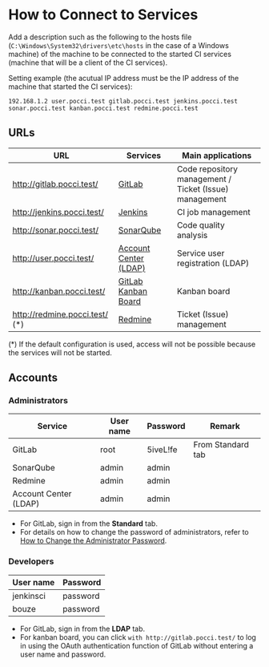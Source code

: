 How to Connect to Services
==========================

Add a description such as the following to the hosts file
(`C:\Windows\System32\drivers\etc\hosts` in the case of a Windows machine) of the machine to be
connected to the started CI services (machine that will be a client of the CI services).

Setting example (the acutual IP address must be the IP address of the machine that started the CI services):

```
192.168.1.2 user.pocci.test gitlab.pocci.test jenkins.pocci.test sonar.pocci.test kanban.pocci.test redmine.pocci.test
```


URLs
----

URL                             | Services                                                | Main applications
------------------------------- | ------------------------------------------------------- | ---------------------------------------------
http://gitlab.pocci.test/       | [GitLab](https://gitlab.com/)                           | Code repository management / Ticket (Issue) management
http://jenkins.pocci.test/      | [Jenkins](https://jenkins-ci.org/)                      | CI job management
http://sonar.pocci.test/        | [SonarQube](http://www.sonarqube.org/)                  | Code quality analysis
http://user.pocci.test/         | [Account Center (LDAP)](https://github.com/xpfriend/pocci-account-center)    | Service user registration (LDAP)
http://kanban.pocci.test/       | [GitLab Kanban Board](http://kanban.leanlabs.io/)       | Kanban board
http://redmine.pocci.test/ (*)  | [Redmine](http://www.redmine.org/)                      | Ticket (Issue) management

(*) If the default configuration is used, access will not be possible because the services will not be started.


Accounts
--------

### Administrators
Service               | User name                  | Password    | Remark
--------------------- | -------------------------- | ----------- | ------------------
GitLab                | root                       | 5iveL!fe    | From Standard tab
SonarQube             | admin                      | admin       |
Redmine               | admin                      | admin       |
Account Center (LDAP) | admin                      | admin       |

*   For GitLab, sign in from the **Standard** tab.
*   For details on how to change the password of administrators,
    refer to [How to Change the Administrator Password](./change-admin-password.en.md).


### Developers
User name  | Password
---------- | --------
jenkinsci  | password
bouze      | password

*   For GitLab, sign in from the **LDAP** tab.
*   For kanban board, you can click `with http://gitlab.pocci.test/` to log in using the
    OAuth authentication function of GitLab without entering a user name and password.

